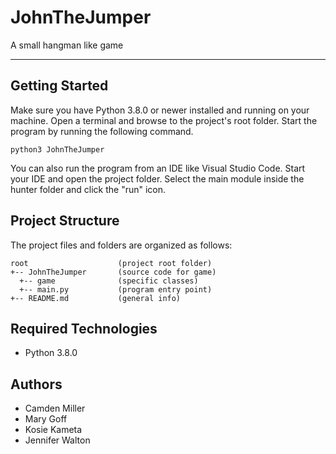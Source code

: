 # JohnTheJumper
A small hangman like game


---
## Getting Started
Make sure you have Python 3.8.0 or newer installed and running on your machine. Open a terminal and browse to the project's root folder. Start the program by running the following command.
```
python3 JohnTheJumper 
```
You can also run the program from an IDE like Visual Studio Code. Start your IDE and open the project folder. Select the main module inside the hunter folder and click the "run" icon.

## Project Structure
The project files and folders are organized as follows:
```
root                    (project root folder)
+-- JohnTheJumper       (source code for game)
  +-- game              (specific classes)
  +-- main.py           (program entry point)
+-- README.md           (general info)
```

## Required Technologies
* Python 3.8.0

## Authors
*  Camden Miller
*  Mary Goff
*  Kosie Kameta
*  Jennifer Walton
